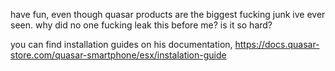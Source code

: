 have fun, even though quasar products are the biggest fucking junk ive ever seen. why did no one fucking leak this before me? is it so hard?

you can find installation guides on his documentation, https://docs.quasar-store.com/quasar-smartphone/esx/instalation-guide